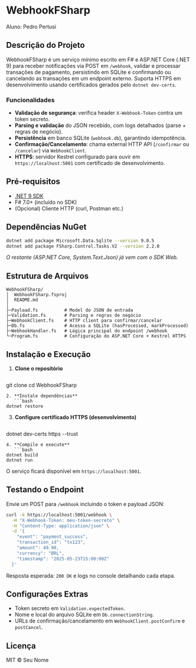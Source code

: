 # WebhookFSharp

Aluno: Pedro Pertusi

## Descrição do Projeto

WebhookFSharp é um serviço mínimo escrito em F# e ASP.NET Core (.NET 9) para receber notificações via POST em `/webhook`, validar e processar transações de pagamento, persistindo em SQLite e confirmando ou cancelando as transações em um endpoint externo. Suporta HTTPS em desenvolvimento usando certificados gerados pelo `dotnet dev-certs`.

### Funcionalidades

* **Validação de segurança**: verifica header `X-Webhook-Token` contra um token secreto.
* **Parsing e validação** do JSON recebido, com logs detalhados (parse + regras de negócio).
* **Persistência** em banco SQLite (`webhook.db`), garantindo idempotência.
* **Confirmação/Cancelamento**: chama external HTTP API (`/confirmar` ou `/cancelar`) via `WebhookClient`.
* **HTTPS**: servidor Kestrel configurado para ouvir em `https://localhost:5001` com certificado de desenvolvimento.

## Pré-requisitos

* [.NET 9 SDK](https://dotnet.microsoft.com/download)
* F# 7.0+ (incluído no SDK)
* (Opcional) Cliente HTTP (curl, Postman etc.)

## Dependências NuGet

```bash
dotnet add package Microsoft.Data.Sqlite --version 9.0.5
dotnet add package FSharp.Control.Tasks.V2 --version 2.2.0
```

*O restante (ASP.NET Core, System.Text.Json) já vem com o SDK Web.*

## Estrutura de Arquivos

```
WebhookFSharp/
│  WebhookFSharp.fsproj
│  README.md
│
├─Payload.fs          # Model do JSON de entrada
├─Validation.fs       # Parsing e regras de negócio
├─WebhookClient.fs    # HTTP client para confirmar/cancelar
├─Db.fs               # Acesso a SQLite (hasProcessed, markProcessed)
├─WebhookHandler.fs   # Lógica principal do endpoint /webhook
└─Program.fs          # Configuração do ASP.NET Core + Kestrel HTTPS
```

## Instalação e Execução

1. **Clone o repositório**

   ```bash
   ```

git clone <repo-url>
cd WebhookFSharp

````
2. **Instale dependências**
   ```bash
dotnet restore
````

3. **Configure certificado HTTPS (desenvolvimento)**

   ```bash
   ```

dotnet dev-certs https --trust

````
4. **Compile e execute**
   ```bash
dotnet build
dotnet run
````

O serviço ficará disponível em `https://localhost:5001`.

## Testando o Endpoint

Envie um POST para `/webhook` incluindo o token e payload JSON:

```bash
curl -k https://localhost:5001/webhook \
  -H "X-Webhook-Token: meu-token-secreto" \
  -H "Content-Type: application/json" \
  -d '{
    "event": "payment_success",
    "transaction_id": "tx123",
    "amount": 49.90,
    "currency": "BRL",
    "timestamp": "2025-05-23T15:00:00Z"
  }'
```

Resposta esperada: `200 OK` e logs no console detalhando cada etapa.

## Configurações Extras

* Token secreto em `Validation.expectedToken`.
* Nome e local do arquivo SQLite em `Db.connectionString`.
* URLs de confirmação/cancelamento em `WebhookClient.postConfirm` e `postCancel`.

## Licença

MIT © Seu Nome
